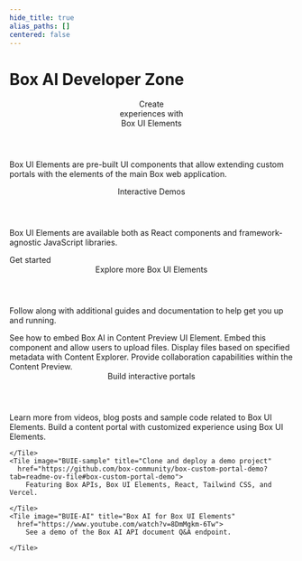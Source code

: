 ```yaml
---
hide_title: true
alias_paths: []
centered: false
---
```

# Box AI Developer Zone

<Centered wide id="buie" >
  <HeroImage type="BUIE" imageWidth="548" imageHeight="493">
    <Header>
      Create</br>
      experiences with</br>
      Box UI Elements
    </Header>

Box UI Elements are pre-built UI components that allow extending custom portals with the elements of the main Box web application.
  </HeroImage>
</Centered>

<Centered mid>
  <Header>
    Interactive Demos
  </Header>
  <p style="text-align: left; margin-left: 0;">
    Box UI Elements are available both as React components and framework-agnostic JavaScript libraries.
  </p>
  <BuieDemo></BuieDemo>

  <More to='/guides/embed/ui-elements/installation/' center>
    Get started
  </More>
</Centered>

<Centered mid>
  <Header>
    Explore more Box UI Elements
  </Header>
  <p style="text-align: left; margin-left: 0;">
    Follow along with additional guides and documentation 
    to help get you up and running.
  </p>

  <TileGrid rows="4">
    <Tile type="ai" title="Box AI for UI Elements"
      href="/guides/embed/ui-elements/preview/#box-ai-for-ui-elements">
        See how to embed Box AI in Content Preview UI Element.
    </Tile>
    <Tile type="upload" title="Content Uploader"
      href="/guides/embed/ui-elements/uploader/">
        Embed this component and allow users to upload files.
    </Tile>
    <Tile type="ui-metadata" title="Metadata view"
      href="/guides/embed/ui-elements/explorer/#metadata-view">
        Display files based on specified metadata with Content Explorer.
    </Tile>
    <Tile type="annotations" title="Annotations"
      href="/guides/embed/ui-elements/annotations/">
        Provide collaboration capabilities within the Content Preview.
    </Tile>
  </TileGrid>
</Centered>

<Centered mid>
  <Header centered>
    Build interactive portals
  </Header>
  Learn more from videos, blog posts and sample code related to Box UI Elements.

  <TileGrid rows="3">
    <Tile image="BUIE-portal" title="Read more about creating custom portals"
      href="https://medium.com/box-developer-blog/build-a-content-portal-using-box-ui-elements-react-tailwind-css-vercel-part-1-f1c509621ceb">
        Build a content portal with customized experience using Box UI Elements.

    </Tile>
    <Tile image="BUIE-sample" title="Clone and deploy a demo project"
      href="https://github.com/box-community/box-custom-portal-demo?tab=readme-ov-file#box-custom-portal-demo">
        Featuring Box APIs, Box UI Elements, React, Tailwind CSS, and Vercel.

    </Tile>
    <Tile image="BUIE-AI" title="Box AI for Box UI Elements"
      href="https://www.youtube.com/watch?v=8DmMgkm-6Tw">
        See a demo of the Box AI API document Q&A endpoint.

    </Tile>
  </TileGrid>
</Centered>
